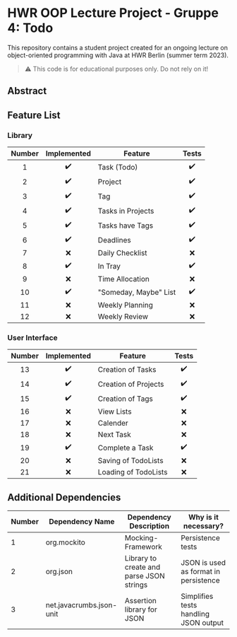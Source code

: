 # HWR OOP Lecture Project - Gruppe 4: Todo

This repository contains a student project created for an ongoing lecture on object-oriented programming with Java at HWR Berlin (summer term 2023).

> :warning: This code is for educational purposes only. Do not rely on it!

## Abstract

[TODO]: # (Write a short description of your project.)
[TODO]: # (State most important features.)
[TODO]: # (State the most interesting problems you encountered during the project.)

## Feature List

### Library

| Number |    Implemented     | Feature               |       Tests        |
|:------:|:------------------:|-----------------------|:------------------:|
|   1    | :heavy_check_mark: | Task (Todo)           | :heavy_check_mark: |
|   2    | :heavy_check_mark: | Project               | :heavy_check_mark: |
|   3    | :heavy_check_mark: | Tag                   | :heavy_check_mark: |
|   4    | :heavy_check_mark: | Tasks in Projects     | :heavy_check_mark: |
|   5    | :heavy_check_mark: | Tasks have Tags       | :heavy_check_mark: |
|   6    | :heavy_check_mark: | Deadlines             | :heavy_check_mark: |
|   7    |        :x:         | Daily Checklist       |        :x:         |
|   8    | :heavy_check_mark: | In Tray               | :heavy_check_mark: |
|   9    |        :x:         | Time Allocation       |        :x:         |
|   10   | :heavy_check_mark: | "Someday, Maybe" List | :heavy_check_mark: |
|   11   |        :x:         | Weekly Planning       |        :x:         |
|   12   |        :x:         | Weekly Review         |        :x:         |


### User Interface

| Number |    Implemented     | Feature              |       Tests        |
|:------:|:------------------:|----------------------|:------------------:|
|   13   | :heavy_check_mark: | Creation of Tasks    | :heavy_check_mark: |
|   14   | :heavy_check_mark: | Creation of Projects | :heavy_check_mark: |
|   15   | :heavy_check_mark: | Creation of Tags     | :heavy_check_mark: |
|   16   |        :x:         | View Lists           |        :x:         |
|   17   |        :x:         | Calender             |        :x:         |
|   18   |        :x:         | Next Task            |        :x:         |
|   19   | :heavy_check_mark: | Complete a Task      | :heavy_check_mark: |
|   20   |        :x:         | Saving of TodoLists  |        :x:         |
|   21   |        :x:         | Loading of TodoLists |        :x:         |


## Additional Dependencies

| Number | Dependency Name          | Dependency Description                   | Why is it necessary?                  |
|--------|--------------------------|------------------------------------------|---------------------------------------|
| 1      | org.mockito              | Mocking-Framework                        | Persistence tests                     |
| 2      | org.json                 | Library to create and parse JSON strings | JSON is used as format in persistence |
| 3      | net.javacrumbs.json-unit | Assertion library for JSON               | Simplifies tests handling JSON output |
